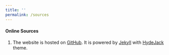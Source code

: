 ```yaml
---
title: ''
permalink: /sources
---
```


#### Online Sources

1. The website is hosted on [GitHub](https://github.com/). It is powered by [Jekyll](https://jekyllrb.com) with [HydeJack](https://hydejack.com/) theme.
